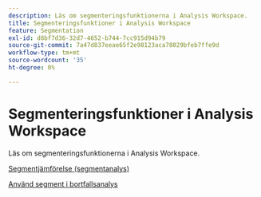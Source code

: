 ```yaml
---
description: Läs om segmenteringsfunktionerna i Analysis Workspace.
title: Segmenteringsfunktioner i Analysis Workspace
feature: Segmentation
exl-id: d8bf7d36-32d7-4652-b744-7cc915d94b79
source-git-commit: 7a47d837eeae65f2e98123aca78029bfeb7ffe9d
workflow-type: tm+mt
source-wordcount: '35'
ht-degree: 0%

---
```


# Segmenteringsfunktioner i Analysis Workspace

Läs om segmenteringsfunktionerna i Analysis Workspace.

[Segmentjämförelse (segmentanalys)](https://experienceleague.adobe.com/docs/analytics/analyze/analysis-workspace/panels/segment-comparison/segment-comparison.html?lang=sv-SE)

[Använd segment i bortfallsanalys](https://experienceleague.adobe.com/docs/analytics/analyze/analysis-workspace/visualizations/fallout/compare-segments-fallout.html?lang=sv-SE)
